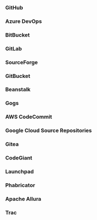 ### GitHub


### Azure DevOps


### BitBucket


### GitLab


### SourceForge


### GitBucket


### Beanstalk


### Gogs


### AWS CodeCommit


### Google Cloud Source Repositories


### Gitea


### CodeGiant


### Launchpad


### Phabricator


### Apache Allura 


### Trac